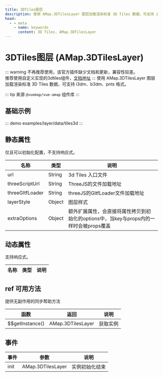 ```yaml
---
title: 3DTiles图层
description: 使用 AMap.3DTilesLayer 图层加载渲染标准 3D Tiles 数据，可支持 i3dm、b3dm、pnts 格式
head:
  - - meta
    - name: keywords
      content: 3D Tiles, AMap.3DTilesLayer
---
```


# 3DTiles图层 (AMap.3DTilesLayer)

::: warning
不再推荐使用，该官方插件缺少文档和更新，兼容性较差。<br/>推荐使用自定义实现的3dtiles组件，[文档地址](/zh-cn/component/three/three-tiles3d.html)
:::
使用 AMap.3DTilesLayer 图层加载渲染标准 3D Tiles 数据，可支持 i3dm、b3dm、pnts 格式。

::: tip
来源 ```@vuemap/vue-amap``` 组件库
:::


## 基础示例

::: demo
examples/layer/data/tiles3d
:::


## 静态属性
仅且可以初始化配置，不支持响应式。

名称 | 类型 | 说明
---|---|---|
url | String | 3d Tiles 入口文件
threeScriptUrl | String | ThreeJS的文件加载地址
threeGltfLoader | String | threeJS的GltfLoader文件加载地址
layerStyle | Object | 图层样式
extraOptions | Object | 额外扩展属性，会直接将属性拷贝到初始化的options中，当key与props内的一样时会被props覆盖

## 动态属性
支持响应式。

名称 | 类型 | 说明
---|---|---|


## ref 可用方法
提供无副作用的同步帮助方法

函数 | 返回 | 说明
---|---|---|
$$getInstance() | AMap.3DTilesLayer | 获取实例

## 事件

事件 | 参数 | 说明
---|---|---|
init | AMap.3DTilesLayer | 实例初始化结束

